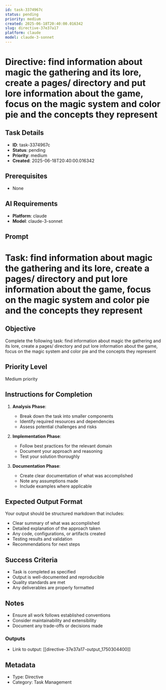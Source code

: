 ```yaml
---
id: task-3374967c
status: pending
priority: medium
created: 2025-06-18T20:40:00.016342
slug: directive-37e37a17
platform: claude
model: claude-3-sonnet
---
```


# Directive: find information about magic the gathering and its lore, create a pages/ directory and put lore information about the game, focus on the magic system and color pie and the concepts they represent

## Task Details
- **ID**: task-3374967c
- **Status**: pending
- **Priority**: medium
- **Created**: 2025-06-18T20:40:00.016342

## Prerequisites
- None

## AI Requirements
- **Platform**: claude
- **Model**: claude-3-sonnet

## Prompt
# Task: find information about magic the gathering and its lore, create a pages/ directory and put lore information about the game, focus on the magic system and color pie and the concepts they represent

## Objective
Complete the following task: find information about magic the gathering and its lore, create a pages/ directory and put lore information about the game, focus on the magic system and color pie and the concepts they represent

## Priority Level
Medium priority

## Instructions for Completion
1. **Analysis Phase**: 
   - Break down the task into smaller components
   - Identify required resources and dependencies
   - Assess potential challenges and risks

2. **Implementation Phase**:
   - Follow best practices for the relevant domain
   - Document your approach and reasoning
   - Test your solution thoroughly

3. **Documentation Phase**:
   - Create clear documentation of what was accomplished
   - Note any assumptions made
   - Include examples where applicable

## Expected Output Format
Your output should be structured markdown that includes:
- Clear summary of what was accomplished
- Detailed explanation of the approach taken
- Any code, configurations, or artifacts created
- Testing results and validation
- Recommendations for next steps

## Success Criteria
- Task is completed as specified
- Output is well-documented and reproducible
- Quality standards are met
- Any deliverables are properly formatted

## Notes
- Ensure all work follows established conventions
- Consider maintainability and extensibility
- Document any trade-offs or decisions made

### Outputs
- Link to output: [[directive-37e37a17-output_1750304400]]

## Metadata
- Type: Directive
- Category: Task Management
